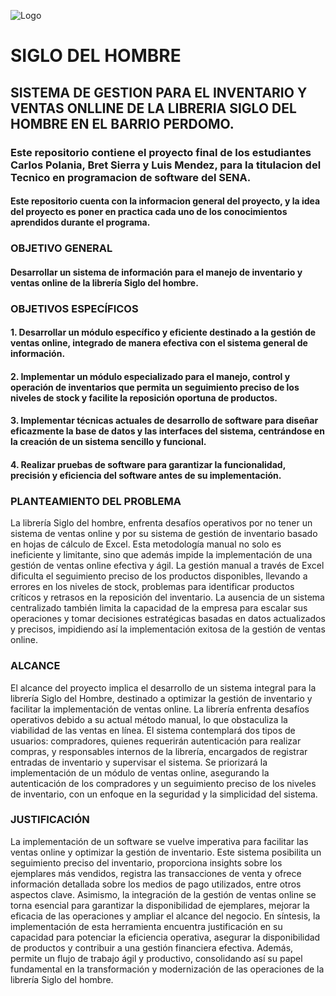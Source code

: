 

![Logo](https://i.postimg.cc/BvGmnWC3/Logo-siglo-del-hombre.jpg)

# SIGLO DEL HOMBRE

## SISTEMA DE GESTION PARA EL INVENTARIO Y VENTAS ONLLINE DE LA LIBRERIA SIGLO DEL HOMBRE EN EL BARRIO PERDOMO.

### Este repositorio contiene el proyecto final de los estudiantes Carlos Polania, Bret Sierra y Luis Mendez, para la titulacion del Tecnico en programacion de software del SENA.

#### Este repositorio cuenta con la informacion general del proyecto, y la idea del proyecto es poner en practica cada uno de los conocimientos aprendidos durante el programa. 

### OBJETIVO GENERAL


#### Desarrollar un sistema de información para el manejo de inventario y ventas online de la librería Siglo del hombre.

### OBJETIVOS ESPECÍFICOS

#### 1.	Desarrollar un módulo específico y eficiente destinado a la gestión de ventas online, integrado de manera efectiva con el sistema general de información.
#### 2.	Implementar un módulo especializado para el manejo, control y operación de inventarios que permita un seguimiento preciso de los niveles de stock y facilite la reposición oportuna de productos.
#### 3.	Implementar técnicas actuales de desarrollo de software para diseñar eficazmente la base de datos y las interfaces del sistema, centrándose en la creación de un sistema sencillo y funcional.
#### 4.	Realizar pruebas de software para garantizar la funcionalidad, precisión y eficiencia del software antes de su implementación.

### PLANTEAMIENTO DEL PROBLEMA
La librería Siglo del hombre, enfrenta desafíos operativos por no tener un sistema de ventas online y por su sistema de gestión de inventario basado en hojas de cálculo de Excel. Esta metodología manual no solo es ineficiente y limitante, sino que además impide la implementación de una gestión de ventas online efectiva y ágil.
La gestión manual a través de Excel dificulta el seguimiento preciso de los productos disponibles, llevando a errores en los niveles de stock, problemas para identificar productos críticos y retrasos en la reposición del inventario.
La ausencia de un sistema centralizado también limita la capacidad de la empresa para escalar sus operaciones y tomar decisiones estratégicas basadas en datos actualizados y precisos, impidiendo así la implementación exitosa de la gestión de ventas online.

### ALCANCE
El alcance del proyecto implica el desarrollo de un sistema integral para la librería Siglo del Hombre, destinado a optimizar la gestión de inventario y facilitar la implementación de ventas online. La librería enfrenta desafíos operativos debido a su actual método manual, lo que obstaculiza la viabilidad de las ventas en línea. 
El sistema contemplará dos tipos de usuarios: compradores, quienes requerirán autenticación para realizar compras, y responsables internos de la librería, encargados de registrar entradas de inventario y supervisar el sistema. Se priorizará la implementación de un módulo de ventas online, asegurando la autenticación de los compradores y un seguimiento preciso de los niveles de inventario, con un enfoque en la seguridad y la simplicidad del sistema.

### JUSTIFICACIÓN
La implementación de un software se vuelve imperativa para facilitar las ventas online y optimizar la gestión de inventario. Este sistema posibilita un seguimiento preciso del inventario, proporciona insights sobre los ejemplares más vendidos, registra las transacciones de venta y ofrece información detallada sobre los medios de pago utilizados, entre otros aspectos clave.
Asimismo, la integración de la gestión de ventas online se torna esencial para garantizar la disponibilidad de ejemplares, mejorar la eficacia de las operaciones y ampliar el alcance del negocio. En síntesis, la implementación de esta herramienta encuentra justificación en su capacidad para potenciar la eficiencia operativa, asegurar la disponibilidad de productos y contribuir a una gestión financiera efectiva. Además, permite un flujo de trabajo ágil y productivo, consolidando así su papel fundamental en la transformación y modernización de las operaciones de la librería Siglo del hombre.



